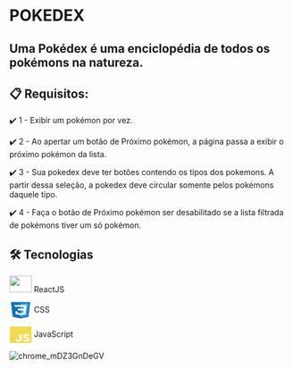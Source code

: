# POKEDEX

## Uma Pokédex é uma enciclopédia de todos os pokémons na natureza.

## 📋 Requisitos: 

✔️ 1 - Exibir um pokémon por vez. 

✔️ 2 - Ao apertar um botão de Próximo pokémon, a página passa a exibir o próximo pokémon da lista.

✔️ 3 - Sua pokedex deve ter botões contendo os tipos dos pokemons. A partir dessa seleção, a pokedex deve circular somente pelos pokémons daquele tipo.

✔️ 4 - Faça o botão de Próximo pokémon ser desabilitado se a lista filtrada de pokémons tiver um só pokémon.


## 🛠 Tecnologias

 <img src="https://upload.wikimedia.org/wikipedia/commons/thumb/a/a7/React-icon.svg/1200px-React-icon.svg.png" width="40" height="30" /> ReactJS

 <img align="center" alt="Celi-CSS" height="30" width="40" src="https://raw.githubusercontent.com/devicons/devicon/master/icons/css3/css3-original.svg"> CSS

 <img align="center" alt="Celi-Js" height="30" width="40" src="https://raw.githubusercontent.com/devicons/devicon/master/icons/javascript/javascript-plain.svg"> JavaScript


![chrome_mDZ3GnDeGV](https://user-images.githubusercontent.com/87941765/183991714-ca986b3e-444b-4602-b14a-120320056c7d.gif)
